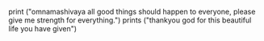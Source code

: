 print ("omnamashivaya all good things should happen to everyone, please give me strength for everything.")
prints ("thankyou god for this beautiful life you have given")
